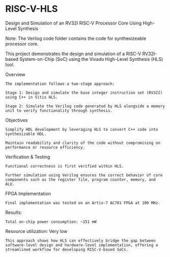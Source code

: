 # RISC-V-HLS
Design and Simulation of an RV32I RISC-V Processor Core Using High-Level Synthesis

Note: The Verilog code folder contains the code for synthesizeable processor core.

This project demonstrates the design and simulation of a RISC-V RV32I-based System-on-Chip (SoC) using the Vivado High-Level Synthesis (HLS) tool.

Overview
  
    The implementation follows a two-stage approach:

    Stage 1: Design and simulate the base integer instruction set (RV32I) using C++ in Vitis HLS.

    Stage 2: Simulate the Verilog code generated by HLS alongside a memory unit to verify functionality through synthesis.

Objectives
  
    Simplify HDL development by leveraging HLS to convert C++ code into synthesizable HDL.

    Maintain readability and clarity of the code without compromising on performance or resource efficiency.

Verification & Testing
 
    Functional correctness is first verified within HLS.

    Further simulation using Verilog ensures the correct behavior of core components such as the register file, program counter, memory, and ALU.

FPGA Implementation
 
    Final implementation was tested on an Artix-7 AC701 FPGA at 100 MHz.

Results:

    Total on-chip power consumption: ~151 mW

Resource utilization: Very low

    This approach shows how HLS can effectively bridge the gap between software-level design and hardware-level implementation, offering a streamlined workflow for developing RISC-V-based SoCs.
